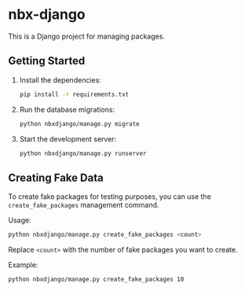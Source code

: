 # nbx-django

This is a Django project for managing packages.

## Getting Started

1.  Install the dependencies:

    ```bash
    pip install -r requirements.txt
    ```

2.  Run the database migrations:

    ```bash
    python nbxdjango/manage.py migrate
    ```

3.  Start the development server:

    ```bash
    python nbxdjango/manage.py runserver
    ```

## Creating Fake Data

To create fake packages for testing purposes, you can use the `create_fake_packages` management command.

Usage:

```bash
python nbxdjango/manage.py create_fake_packages <count>
```

Replace `<count>` with the number of fake packages you want to create.

Example:

```bash
python nbxdjango/manage.py create_fake_packages 10
```
